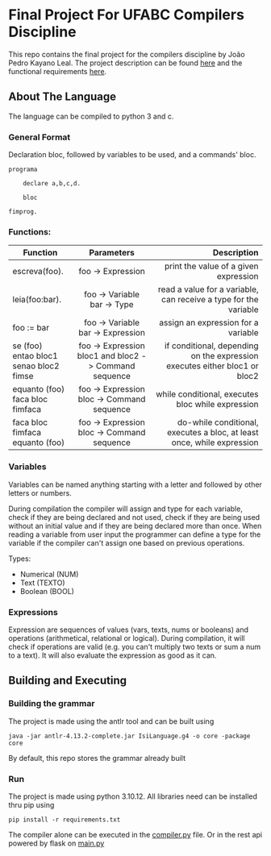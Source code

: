 # Final Project For UFABC Compilers Discipline

This repo contains the final project for the compilers discipline by João Pedro Kayano Leal.
The project description can be found [here](Projeto.pdf) and the functional requirements [here](Checklist.pdf).

## About The Language

The language can be compiled to python 3 and c. 

### General Format

Declaration bloc, followed by variables to be used, and a commands' bloc.

```
programa

    declare a,b,c,d.

    bloc

fimprog.
```

### Functions:

| Function                                       |                         Parameters                         |                                                                Description |
|------------------------------------------------|:----------------------------------------------------------:|---------------------------------------------------------------------------:|
| escreva(foo).                                  |                     foo -> Expression                      |                                      print the value of a given expression |
| leia(foo:bar).                                 |              foo -> Variable<br/>bar -> Type               |           read a value for a variable, can receive a type for the variable |
| foo := bar                                     |           foo -> Variable<br/>bar -> Expression            |                                        assign an expression for a variable |
| se (foo)<br/>entao bloc1<br/>senao bloc2 fimse | foo -> Expression<br/> bloc1 and bloc2 -> Command sequence | if conditional, depending on the expression executes either bloc1 or bloc2 |
| equanto (foo)<br/>faca bloc<br/>fimfaca        |      foo -> Expression<br/> bloc -> Command sequence       |                          while conditional, executes bloc while expression |
| faca bloc<br/>fimfaca<br/>equanto (foo)        |      foo -> Expression<br/> bloc -> Command sequence       |     do-while conditional, executes a bloc, at least once, while expression |

### Variables

Variables can be named anything starting with a letter and followed by other letters or numbers.

During compilation the compiler will assign and type for each variable, check if they are being declared and not used, 
check if they are being used without an initial value and if they are being declared more than once. 
When reading a variable from user input the programmer can define a type for the variable if the compiler can't assign one based on previous operations.

Types:
- Numerical (NUM)
- Text (TEXTO)
- Boolean (BOOL)

### Expressions

Expression are sequences of values (vars, texts, nums or booleans) and operations (arithmetical, relational or logical).
During compilation, it will check if operations are valid (e.g. you can't multiply two texts or sum a num to a text).
It will also evaluate the expression as good as it can.


## Building and Executing

### Building the grammar
The project is made using the antlr tool and can be built using
```shell 
java -jar antlr-4.13.2-complete.jar IsiLanguage.g4 -o core -package core
```
By default, this repo stores the grammar already built

### Run
The project is made using python 3.10.12.
All libraries need can be installed thru pip using 
```shell
pip install -r requirements.txt
```

The compiler alone can be executed in the [compiler.py](compiler.py) file.
Or in the rest api powered by flask on [main.py](main.py)